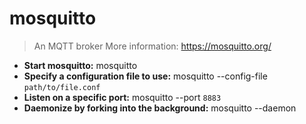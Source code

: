 # mosquitto
> An MQTT broker
> More information: <https://mosquitto.org/>
- **Start mosquitto:**
mosquitto
- **Specify a configuration file to use:**
mosquitto --config-file `path/to/file.conf`
- **Listen on a specific port:**
mosquitto --port `8883`
- **Daemonize by forking into the background:**
mosquitto --daemon
